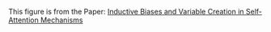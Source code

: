 This figure is from the Paper: [Inductive Biases and Variable Creation in Self-Attention Mechanisms](https://arxiv.org/abs/2110.10090)
